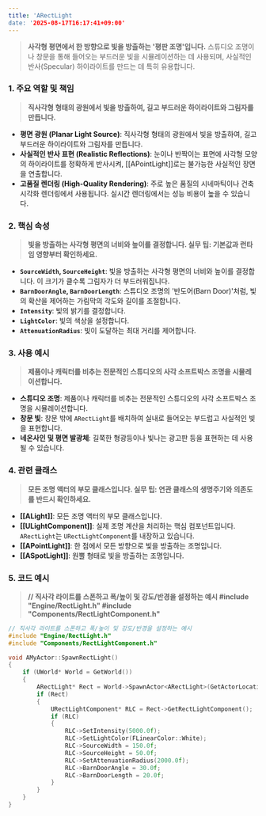 ```yaml
---
title: 'ARectLight
date: '2025-08-17T16:17:41+09:00'
---
```




> **사각형 평면에서 한 방향으로 빛을 방출하는 '평판 조명'입니다.** 스튜디오 조명이나 창문을 통해 들어오는 부드러운 빛을 시뮬레이션하는 데 사용되며, 사실적인 반사(Specular) 하이라이트를 만드는 데 특히 유용합니다.

### **1. 주요 역할 및 책임**
> **직사각형 형태의 광원에서 빛을 방출하여, 길고 부드러운 하이라이트와 그림자를 만듭니다.**
* **평면 광원 (Planar Light Source)**:
	직사각형 형태의 광원에서 빛을 방출하여, 길고 부드러운 하이라이트와 그림자를 만듭니다.
* **사실적인 반사 표현 (Realistic Reflections)**:
	눈이나 반짝이는 표면에 사각형 모양의 하이라이트를 정확하게 반사시켜, [[APointLight]]로는 불가능한 사실적인 장면을 연출합니다.
* **고품질 렌더링 (High-Quality Rendering)**:
	주로 높은 품질의 시네마틱이나 건축 시각화 렌더링에서 사용됩니다. 실시간 렌더링에서는 성능 비용이 높을 수 있습니다.

### **2. 핵심 속성**
> **빛을 방출하는 사각형 평면의 너비와 높이를 결정합니다. 실무 팁: 기본값과 런타임 영향부터 확인하세요.**
* **`SourceWidth`, `SourceHeight`**:
	빛을 방출하는 사각형 평면의 너비와 높이를 결정합니다. 이 크기가 클수록 그림자가 더 부드러워집니다.
* **`BarnDoorAngle`, `BarnDoorLength`**:
	스튜디오 조명의 '반도어(Barn Door)'처럼, 빛의 확산을 제어하는 가림막의 각도와 길이를 조절합니다.
* **`Intensity`**:
	빛의 밝기를 결정합니다.
* **`LightColor`**:
	빛의 색상을 설정합니다.
* **`AttenuationRadius`**:
	빛이 도달하는 최대 거리를 제어합니다.

### **3. 사용 예시**
> **제품이나 캐릭터를 비추는 전문적인 스튜디오의 사각 소프트박스 조명을 시뮬레이션합니다.**
* **스튜디오 조명**:
	제품이나 캐릭터를 비추는 전문적인 스튜디오의 사각 소프트박스 조명을 시뮬레이션합니다.
* **창문 빛**:
	창문 밖에 `ARectLight`를 배치하여 실내로 들어오는 부드럽고 사실적인 빛을 표현합니다.
* **네온사인 및 평면 발광체**:
	길쭉한 형광등이나 빛나는 광고판 등을 표현하는 데 사용될 수 있습니다.

### **4. 관련 클래스**
> **모든 조명 액터의 부모 클래스입니다. 실무 팁: 연관 클래스의 생명주기와 의존도를 반드시 확인하세요.**
* **[[ALight]]**:
	모든 조명 액터의 부모 클래스입니다.
* **[[ULightComponent]]**:
	실제 조명 계산을 처리하는 핵심 컴포넌트입니다. `ARectLight`는 `URectLightComponent`를 내장하고 있습니다.
* **[[APointLight]]**:
	한 점에서 모든 방향으로 빛을 방출하는 조명입니다.
* **[[ASpotLight]]**:
	원뿔 형태로 빛을 방출하는 조명입니다.

### **5. 코드 예시**
> **// 직사각 라이트를 스폰하고 폭/높이 및 강도/반경을 설정하는 예시 #include "Engine/RectLight.h" #include "Components/RectLightComponent.h"**
```cpp
// 직사각 라이트를 스폰하고 폭/높이 및 강도/반경을 설정하는 예시
#include "Engine/RectLight.h"
#include "Components/RectLightComponent.h"

void AMyActor::SpawnRectLight()
{
    if (UWorld* World = GetWorld())
    {
        ARectLight* Rect = World->SpawnActor<ARectLight>(GetActorLocation() + FVector(0, 300, 200), FRotator(-20, 0, 0));
        if (Rect)
        {
            URectLightComponent* RLC = Rect->GetRectLightComponent();
            if (RLC)
            {
                RLC->SetIntensity(5000.0f);
                RLC->SetLightColor(FLinearColor::White);
                RLC->SourceWidth = 150.0f;
                RLC->SourceHeight = 50.0f;
                RLC->SetAttenuationRadius(2000.0f);
                RLC->BarnDoorAngle = 30.0f;
                RLC->BarnDoorLength = 20.0f;
            }
        }
    }
}
```
